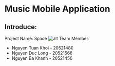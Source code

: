 # Music Mobile Application
## Introduce:
Project Name: Space 
![alt](https://github.com/longdepchai173/Space/blob/main/app/img/logo1.png)
Team Member:
* Nguyen Tuan Khoi - 20521480
* Nguyen Duc Long - 20521566
* Nguyen Ba Khanh - 20521450
